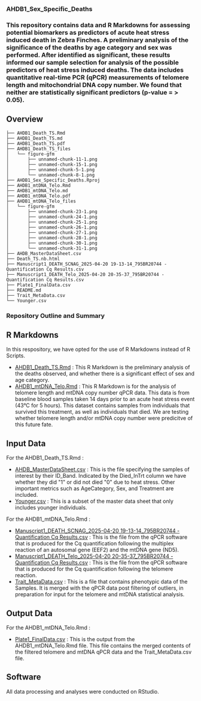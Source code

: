 ### AHDB1_Sex_Specific_Deaths

### This repository contains data and R Markdowns for assessing potential biomarkers as predictors of acute heat stress induced death in Zebra Finches. A preliminary analysis of the significance of the deaths by age category and sex was performed. After identified as significant, these results informed our sample selection for analysis of the possible predictors of heat stress induced deaths. The data includes quantitative real-time PCR (qPCR) measurements of telomere length and mitochondrial DNA copy number. We found that neither are statistically significant predictors (p-value = > 0.05).

## Overview
```
├── AHDB1_Death_TS.Rmd
├── AHDB1_Death_TS.md
├── AHDB1_Death_TS.pdf
├── AHDB1_Death_TS_files
│   └── figure-gfm
│       ├── unnamed-chunk-11-1.png
│       ├── unnamed-chunk-15-1.png
│       ├── unnamed-chunk-5-1.png
│       └── unnamed-chunk-8-1.png
├── AHDB1_Sex_Specific_Deaths.Rproj
├── AHDB1_mtDNA_Telo.Rmd
├── AHDB1_mtDNA_Telo.md
├── AHDB1_mtDNA_Telo.pdf
├── AHDB1_mtDNA_Telo_files
│   └── figure-gfm
│       ├── unnamed-chunk-23-1.png
│       ├── unnamed-chunk-24-1.png
│       ├── unnamed-chunk-25-1.png
│       ├── unnamed-chunk-26-1.png
│       ├── unnamed-chunk-27-1.png
│       ├── unnamed-chunk-28-1.png
│       ├── unnamed-chunk-30-1.png
│       └── unnamed-chunk-31-1.png
├── AHDB_MasterDataSheet.csv
├── Death_TS.nb.html
├── Manuscript1_DEATH_SCNAG_2025-04-20 19-13-14_795BR20744 -  Quantification Cq Results.csv
├── Manuscript1_DEATH_Telo_2025-04-20 20-35-37_795BR20744 -  Quantification Cq Results.csv
├── Plate1_FinalData.csv
├── README.md
├── Trait_MetaData.csv
└── Younger.csv
```

### Repository Outline and Summary
## R Markdowns
In this respository, we have opted for the use of R Markdowns instead of R Scripts.
- [AHDB1_Death_TS.Rmd](https://github.com/bep0022/AHDB1_Sex_Specific_Deaths/blob/main/AHDB1_Death_TS.Rmd) : This R Markdown is the preliminary analysis of the deaths observed, and whether there is a significant effect of sex and age category. 
- [AHDB1_mtDNA_Telo.Rmd](https://github.com/bep0022/AHDB1_Sex_Specific_Deaths/blob/main/AHDB1_mtDNA_Telo.Rmd) : This R Markdown is for the analysis of telomere length and mtDNA copy number qPCR data. This data is from baseline blood samples taken 14 days prior to an acute heat stress event (43°C for 5 hours). This dataset contains samples from individuals that survived this treatment, as well as individuals that died. We are testing whether telomere length and/or mtDNA copy number were predicitve of this future fate.

## Input Data
For the AHDB1_Death_TS.Rmd :
- [AHDB_MasterDataSheet.csv](https://github.com/bep0022/AHDB1_Sex_Specific_Deaths/blob/main/AHDB_MasterDataSheet.csv) : This is the file specifying the samples of interest by their ID_Band. Indicated by the Died_InTrt column we have whether they did "1" or did not died "0" due to heat stress. Other important metrics such as AgeCategory, Sex, and Treatment are included.  
- [Younger.csv](https://github.com/bep0022/AHDB1_Sex_Specific_Deaths/blob/main/Younger.csv) : This is a subset of the master data sheet that only includes younger individuals.

For the AHDB1_mtDNA_Telo.Rmd : 
- [Manuscript1_DEATH_SCNAG_2025-04-20 19-13-14_795BR20744 -  Quantification Cq Results.csv](https://github.com/bep0022/AHDB1_Sex_Specific_Deaths/blob/main/Manuscript1_DEATH_SCNAG_2025-04-20%2019-13-14_795BR20744%20-%20%20Quantification%20Cq%20Results.csv) : This is the file from the qPCR software that is produced for the Cq quantification following the multiplex reaction of an autosomal gene (EEF2) and the mtDNA gene (ND5). 
- [Manuscript1_DEATH_Telo_2025-04-20 20-35-37_795BR20744 -  Quantification Cq Results.csv](https://github.com/bep0022/AHDB1_Sex_Specific_Deaths/blob/main/Manuscript1_DEATH_Telo_2025-04-20%2020-35-37_795BR20744%20-%20%20Quantification%20Cq%20Results.csv) : This is the file from the qPCR software that is produced for the Cq quantification following the telomere reaction.
- [Trait_MetaData.csv](https://github.com/bep0022/AHDB1_Sex_Specific_Deaths/blob/main/Trait_MetaData.csv) : This is a file that contains phenotypic data of the Samples. It is merged with the qPCR data post filtering of outliers, in preparation for input for the telomere and mtDNA statistical analysis. 

## Output Data
For the AHDB1_mtDNA_Telo.Rmd : 
- [Plate1_FinalData.csv](https://github.com/bep0022/AHDB1_Sex_Specific_Deaths/blob/main/Plate1_FinalData.csv) : This is the output from the AHDB1_mtDNA_Telo.Rmd file. This file contains the merged contents of the filtered telomere and mtDNA qPCR data and the Trait_MetaData.csv file. 

## Software
All data processing and analyses were conducted on RStudio. 